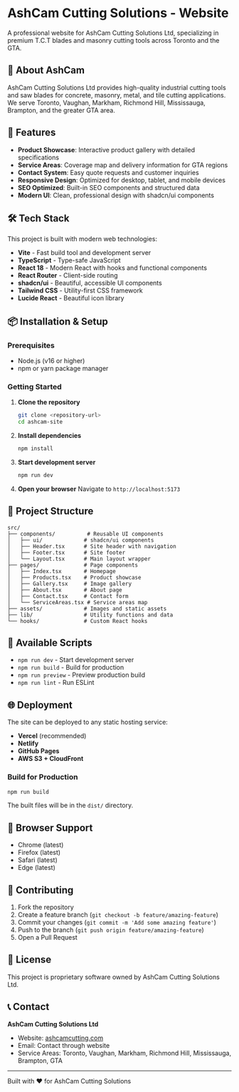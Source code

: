 # AshCam Cutting Solutions - Website

A professional website for AshCam Cutting Solutions Ltd, specializing in premium T.C.T blades and masonry cutting tools across Toronto and the GTA.

## 🏢 About AshCam

AshCam Cutting Solutions Ltd provides high-quality industrial cutting tools and saw blades for concrete, masonry, metal, and tile cutting applications. We serve Toronto, Vaughan, Markham, Richmond Hill, Mississauga, Brampton, and the greater GTA area.

## 🚀 Features

- **Product Showcase**: Interactive product gallery with detailed specifications
- **Service Areas**: Coverage map and delivery information for GTA regions
- **Contact System**: Easy quote requests and customer inquiries
- **Responsive Design**: Optimized for desktop, tablet, and mobile devices
- **SEO Optimized**: Built-in SEO components and structured data
- **Modern UI**: Clean, professional design with shadcn/ui components

## 🛠️ Tech Stack

This project is built with modern web technologies:

- **Vite** - Fast build tool and development server
- **TypeScript** - Type-safe JavaScript
- **React 18** - Modern React with hooks and functional components
- **React Router** - Client-side routing
- **shadcn/ui** - Beautiful, accessible UI components
- **Tailwind CSS** - Utility-first CSS framework
- **Lucide React** - Beautiful icon library

## 📦 Installation & Setup

### Prerequisites

- Node.js (v16 or higher)
- npm or yarn package manager

### Getting Started

1. **Clone the repository**
   ```bash
   git clone <repository-url>
   cd ashcam-site
   ```

2. **Install dependencies**
   ```bash
   npm install
   ```

3. **Start development server**
   ```bash
   npm run dev
   ```

4. **Open your browser**
   Navigate to `http://localhost:5173`

## 📁 Project Structure

```
src/
├── components/          # Reusable UI components
│   ├── ui/             # shadcn/ui components
│   ├── Header.tsx      # Site header with navigation
│   ├── Footer.tsx      # Site footer
│   └── Layout.tsx      # Main layout wrapper
├── pages/              # Page components
│   ├── Index.tsx       # Homepage
│   ├── Products.tsx    # Product showcase
│   ├── Gallery.tsx     # Image gallery
│   ├── About.tsx       # About page
│   ├── Contact.tsx     # Contact form
│   └── ServiceAreas.tsx # Service areas map
├── assets/             # Images and static assets
├── lib/                # Utility functions and data
└── hooks/              # Custom React hooks
```

## 🎨 Available Scripts

- `npm run dev` - Start development server
- `npm run build` - Build for production
- `npm run preview` - Preview production build
- `npm run lint` - Run ESLint

## 🌐 Deployment

The site can be deployed to any static hosting service:

- **Vercel** (recommended)
- **Netlify**
- **GitHub Pages**
- **AWS S3 + CloudFront**

### Build for Production

```bash
npm run build
```

The built files will be in the `dist/` directory.

## 📱 Browser Support

- Chrome (latest)
- Firefox (latest)
- Safari (latest)
- Edge (latest)

## 🤝 Contributing

1. Fork the repository
2. Create a feature branch (`git checkout -b feature/amazing-feature`)
3. Commit your changes (`git commit -m 'Add some amazing feature'`)
4. Push to the branch (`git push origin feature/amazing-feature`)
5. Open a Pull Request

## 📄 License

This project is proprietary software owned by AshCam Cutting Solutions Ltd.

## 📞 Contact

**AshCam Cutting Solutions Ltd**
- Website: [ashcamcutting.com](https://ashcamcutting.com)
- Email: Contact through website
- Service Areas: Toronto, Vaughan, Markham, Richmond Hill, Mississauga, Brampton, GTA

---

Built with ❤️ for AshCam Cutting Solutions
